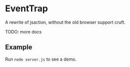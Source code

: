 # EventTrap

A rewrite of jsaction, without the old browser support cruft.

TODO: more docs

## Example

Run `node server.js` to see a demo.
